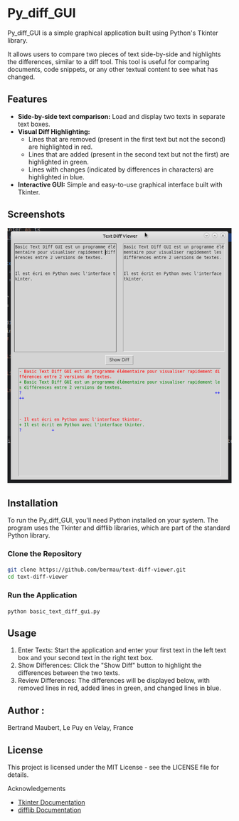 # Py_diff_GUI

Py_diff_GUI is a simple graphical application built using Python's Tkinter library.

It allows users to compare two pieces of text side-by-side and highlights the differences, similar to a diff tool. This tool is useful for comparing documents, code snippets, or any other textual 
content to see what has changed.


## Features

- **Side-by-side text comparison:** Load and display two texts in separate text boxes.
- **Visual Diff Highlighting:** 
  - Lines that are removed (present in the first text but not the second) are highlighted in red.
  - Lines that are added (present in the second text but not the first) are highlighted in green.
  - Lines with changes (indicated by differences in characters) are highlighted in blue.
- **Interactive GUI:** Simple and easy-to-use graphical interface built with Tkinter.

## Screenshots
![main_window.png](screenshots/main_window.png)

## Installation
To run the Py_diff_GUI, you'll need Python installed on your system. The program uses the Tkinter and difflib libraries, which are part of the standard Python library.

### Clone the Repository

```bash
git clone https://github.com/bermau/text-diff-viewer.git
cd text-diff-viewer
```

### Run the Application
```python basic_text_diff_gui.py```

## Usage
  1. Enter Texts: Start the application and enter your first text in the left text box and your second text in the right text box.
  1. Show Differences: Click the "Show Diff" button to highlight the differences between the two texts.
  1. Review Differences: The differences will be displayed below, with removed lines in red, added lines in green, and changed lines in blue.

## Author :
Bertrand Maubert, 
Le Puy en Velay, France
## License
This project is licensed under the MIT License - see the LICENSE file for details.

Acknowledgements
  * [Tkinter Documentation](https://docs.python.org/3/library/tkinter.html)
  * [difflib Documentation](https://docs.python.org/3/library/difflib.html)